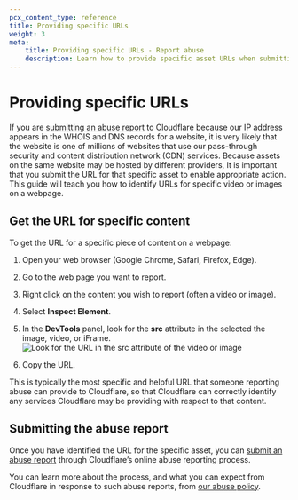 ```yaml
---
pcx_content_type: reference
title: Providing specific URLs
weight: 3
meta:
    title: Providing specific URLs - Report abuse
    description: Learn how to provide specific asset URLs when submitting an abuse report.
---
```


# Providing specific URLs

If you are [submitting an abuse report](https://abuse.cloudflare.com) to Cloudflare because our IP address appears in the WHOIS and DNS records for a website, it is very likely that the website is one of millions of websites that use our pass-through security and content distribution network (CDN) services. Because assets on the same website may be hosted by different providers, It is important that you submit the URL for that specific asset to enable appropriate action. This guide will teach you how to identify URLs for specific video or images on a webpage.

## Get the URL for specific content

To get the URL for a specific piece of content on a webpage:

1. Open your web browser (Google Chrome, Safari, Firefox, Edge).
2. Go to the web page you want to report.
3. Right click on the content you wish to report (often a video or image).
4. Select **Inspect Element**.
5. In the **DevTools** panel, look for the **src** attribute in the selected the image, video, or iFrame.
    ![Look for the URL in the src attribute of the video or image](/fundamentals/static/images/get-started/identify-url.png)

6. Copy the URL.

This is typically the most specific and helpful URL that someone reporting abuse can provide to Cloudflare, so that Cloudflare can correctly identify any services Cloudflare may be providing with respect to that content. 

## Submitting the abuse report

Once you have identified the URL for the specific asset, you can [submit an abuse report](https://abuse.cloudflare.com) through Cloudflare’s online abuse reporting process. 

You can learn more about the process, and what you can expect from Cloudflare in response to such abuse reports, from [our abuse policy](https://www.cloudflare.com/trust-hub/reporting-abuse/).